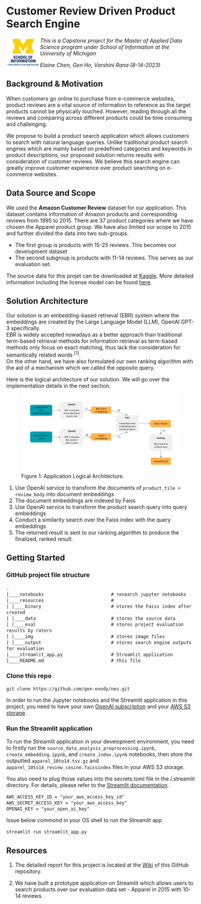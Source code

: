 # Customer Review Driven Product Search Engine

<img src="https://github.com/gen-exody/nes/blob/master/resources/img/umsi.png?raw=true" align="left"/>

*This is a Capstone project for the Master of Applied Data Science program under School of Information at the University of Michigan*  

*Elaine Chen, Gen Ho, Varshini Rana (8-14-2023)*


## Background & Motivation

When customers go online to purchase from e-commerce websites, product reviews are a vital source of information to reference as the target products cannot be physically touched. However, reading through all the reviews and comparing across different products could be time consuming and challenging. 

We propose to build a product search application which allows customers to search with natural language queries. Unlike traditional product search engines which are mainly based on predefined categories and keywords in product descriptions, our proposed solution returns results with consideration of customer reviews. We believe this search engine can greatly improve customer experience over product searching on e-commerce websites.


## Data Source and Scope

We used the **Amazon Customer Review** dataset for our application. This dataset contains information of Amazon products and corresponding reviews from 1995 to 2015. There are 37 product categories where we have chosen the Apparel product group. We have also limited our scope to 2015 and further divided the data into two sub-groups. 
- The first group is products with 15-25 reviews. This becomes our development dataset
- The second subgroup is products with 11-14 reviews. This serves as our evaluation set. 

The source data for this projet can be downloaded at [Kaggle](https://www.kaggle.com/datasets/cynthiarempel/amazon-us-customer-reviews-dataset?select=amazon_reviews_us_Apparel_v1_00.tsv). More detailed information including the license model can be found [here](https://www.kaggle.com/datasets/cynthiarempel/amazon-us-customer-reviews-dataset). 

## Solution Architecture

Our solution is an embedding-based retrieval (EBR) system where the embeddings are created by the Large Language Model (LLM), OpenAI GPT-3 specifically.   
EBR is widely accepted nowadays as a better approach than traditional term-based retrieval methods for information retrieval as term-based methods only focus on exact matching, thus lack the consideration for semantically related words <sup>[1]</sup>.  
On the other hand, we have also formulated our own ranking algorithm with the aid of a mechanism which we called the opposite query.  

Here is the logical architecture of our solution. We will go over the implementation details in the next section.  

<figure>
  <img src="https://github.com/gen-exody/nes/blob/master/resources/img/architecture.png?raw=true" alt="Logical Architecture"/>
  <figcaption>Figure 1: Application Logical Architecture.</figcaption>
</figure>  
  
1. Use OpenAI service to transform the documents of `product_tile + review_body` into document embeddings
2. The document embeddings are indexed by Faiss 
3. Use OpenAI service to transform the product search query into query embeddings
4. Conduct a similarity search over  the Faiss index with the query embeddings
5. The returned result is sent to our ranking algorithm to produce the finalized, ranked result. 

## Getting Started

### GitHub project file structure

    .
    |____notebooks                         # research jupyter notebooks 
    |____resources                         # 
    | |____binary                          # stores the Faiss index after created
    | |____data                            # stores the source data
    | |____eval                            # stores project evaluation results by raters
    | |____img                             # stores image files
    | |____output                          # stores search engine outputs for evaluation
    |____streamlit_app.py                  # Streamlit application
    |____README.md                         # this file

### Clone this repo

```
git clone https://github.com/gen-exody/nes.git
```

In order to run the Jupyter notebooks and the Streamlit application in this project, you need to have your own [OpenAI subscription](https://openai.com/) and your [AWS S3 storage](https://aws.amazon.com/s3/?nc2=h_ql_prod_fs_s3). 

### Run the Streamlit application

To run the Streamlit application in your development environment, you need to firstly run the `source_data_analysis_preprocessing.ipynb`, `create_embedding.ipynb`, and `create_index.ipynb` notebooks, then store the outputted `apparel_10to14.tsv.gz` and `apparel_10to14_review_cosine.faissindex` files in your AWS S3 storage.

You also need to plug those values into the secrets.toml file in the /.streamlit directory. For details, please refer to the [Streamlit documentation]( 
https://docs.streamlit.io/streamlit-community-cloud/deploy-your-app/secrets-management). 



```
AWS_ACCESS_KEY_ID = "your_aws_access_key_id"
AWS_SECRET_ACCESS_KEY = "your_aws_access_key"
OPENAI_KEY = "your_open_ai_key"

```
Issue below commond in your OS shell to run the Streamlit app
```
streamlit run streamlit_app.py
```

## Resources

1. The detailed report for this project is located at the [Wiki](https://github.com/gen-exody/nes/wiki/Customer-Review-Driven-Product-Search-Engine) of this GitHub repository. 

2. We have built a prototype application on Streamlit which allows users to search products over our evaluation data set - Apparel in 2015 with 10-14 reviews. 

